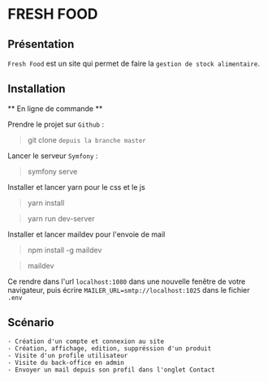 # FRESH FOOD #

## Présentation ##

`Fresh Food` est un site qui permet de faire la `gestion de stock alimentaire`.

## Installation  ##

** En ligne de commande **

Prendre le projet sur `Github` :
> git clone `depuis la branche master`

Lancer le serveur `Symfony` :
> symfony serve

Installer et lancer yarn pour le css et le js
> yarn install

> yarn run dev-server

Installer et lancer maildev pour l'envoie de mail

> npm install -g maildev

> maildev

Ce rendre dans l'url `localhost:1080` dans une nouvelle fenêtre de votre navigateur, 
puis écrire `MAILER_URL=smtp://localhost:1025` dans le fichier `.env`

## Scénario  ##
    
    - Création d'un compte et connexion au site
    - Création, affichage, edition, suppréssion d'un produit
    - Visite d'un profile utilisateur
    - Visite du back-office en admin
    - Envoyer un mail depuis son profil dans l'onglet Contact